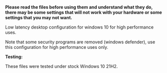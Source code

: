 **Please read the files before using them and understand what they do, there may be some settings that will not work with your hardware or some settings that you may not want.**

Low latency desktop configuration for windows 10 for high performance uses.

Note that some security programs are removed (windows defender), use this configuration for high performance uses only.

**Testing:**

These files were tested under stock Windows 10 21H2.
